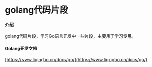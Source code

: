 # golang代码片段

#### 介绍
golang代码片段，学习Go语言开发中一些片段，主要用于学习专用。

#### Golang开发文档

[https://www.liqingbo.cn/docs/go/](https://www.liqingbo.cn/docs/go/)
